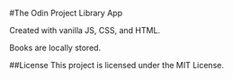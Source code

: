 #The Odin Project Library App

Created with vanilla JS, CSS, and HTML.

Books are locally stored.

##License
This project is licensed under the MIT License.